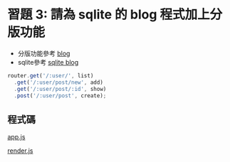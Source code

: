 # 習題 3: 請為 sqlite 的 blog 程式加上分版功能
+ 分版功能參考 [blog](https://github.com/ccc113a/html2denojs/tree/master/02-%E5%BE%8C%E7%AB%AF/04b-formBlog/blog/%E5%88%86%E7%89%88)
+ sqlite參考 [sqlite blog](https://github.com/ccc113a/html2denojs/tree/master/02-%E5%BE%8C%E7%AB%AF/05-sqlite/03-blog)

```javascript
router.get('/:user/', list)
  .get('/:user/post/new', add)
  .get('/:user/post/:id', show)
  .post('/:user/post', create);
```
## 程式碼
[app.js](./app.js)

[render.js](./render.js)